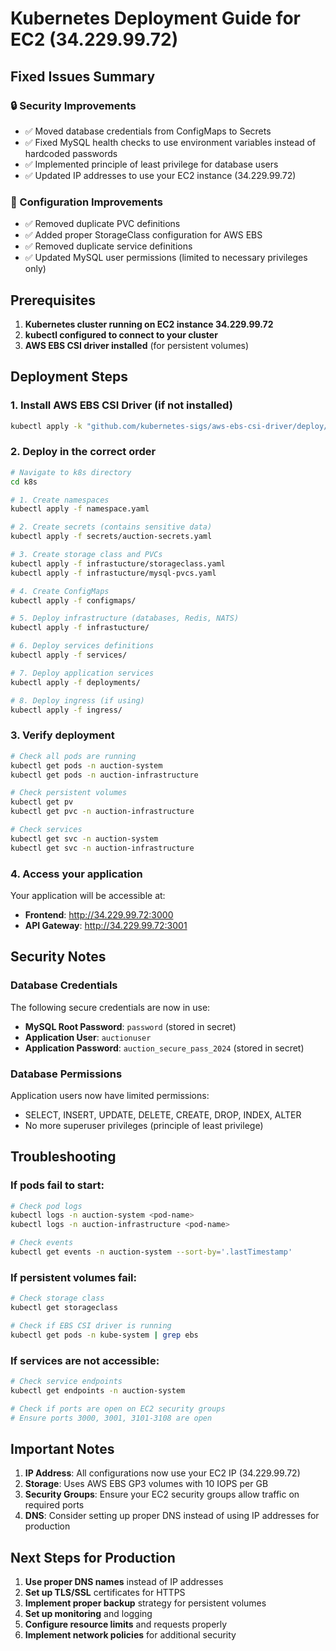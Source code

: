 # Kubernetes Deployment Guide for EC2 (34.229.99.72)

## Fixed Issues Summary

### 🔒 Security Improvements
- ✅ Moved database credentials from ConfigMaps to Secrets
- ✅ Fixed MySQL health checks to use environment variables instead of hardcoded passwords
- ✅ Implemented principle of least privilege for database users
- ✅ Updated IP addresses to use your EC2 instance (34.229.99.72)

### 🔧 Configuration Improvements
- ✅ Removed duplicate PVC definitions
- ✅ Added proper StorageClass configuration for AWS EBS
- ✅ Removed duplicate service definitions
- ✅ Updated MySQL user permissions (limited to necessary privileges only)

## Prerequisites

1. **Kubernetes cluster running on EC2 instance 34.229.99.72**
2. **kubectl configured to connect to your cluster**
3. **AWS EBS CSI driver installed** (for persistent volumes)

## Deployment Steps

### 1. Install AWS EBS CSI Driver (if not installed)
```bash
kubectl apply -k "github.com/kubernetes-sigs/aws-ebs-csi-driver/deploy/kubernetes/overlays/stable/?ref=release-1.19"
```

### 2. Deploy in the correct order

```bash
# Navigate to k8s directory
cd k8s

# 1. Create namespaces
kubectl apply -f namespace.yaml

# 2. Create secrets (contains sensitive data)
kubectl apply -f secrets/auction-secrets.yaml

# 3. Create storage class and PVCs
kubectl apply -f infrastucture/storageclass.yaml
kubectl apply -f infrastucture/mysql-pvcs.yaml

# 4. Create ConfigMaps
kubectl apply -f configmaps/

# 5. Deploy infrastructure (databases, Redis, NATS)
kubectl apply -f infrastucture/

# 6. Deploy services definitions
kubectl apply -f services/

# 7. Deploy application services
kubectl apply -f deployments/

# 8. Deploy ingress (if using)
kubectl apply -f ingress/
```

### 3. Verify deployment

```bash
# Check all pods are running
kubectl get pods -n auction-system
kubectl get pods -n auction-infrastructure

# Check persistent volumes
kubectl get pv
kubectl get pvc -n auction-infrastructure

# Check services
kubectl get svc -n auction-system
kubectl get svc -n auction-infrastructure
```

### 4. Access your application

Your application will be accessible at:
- **Frontend**: http://34.229.99.72:3000
- **API Gateway**: http://34.229.99.72:3001

## Security Notes

### Database Credentials
The following secure credentials are now in use:
- **MySQL Root Password**: `password` (stored in secret)
- **Application User**: `auctionuser`
- **Application Password**: `auction_secure_pass_2024` (stored in secret)

### Database Permissions
Application users now have limited permissions:
- SELECT, INSERT, UPDATE, DELETE, CREATE, DROP, INDEX, ALTER
- No more superuser privileges (principle of least privilege)

## Troubleshooting

### If pods fail to start:
```bash
# Check pod logs
kubectl logs -n auction-system <pod-name>
kubectl logs -n auction-infrastructure <pod-name>

# Check events
kubectl get events -n auction-system --sort-by='.lastTimestamp'
```

### If persistent volumes fail:
```bash
# Check storage class
kubectl get storageclass

# Check if EBS CSI driver is running
kubectl get pods -n kube-system | grep ebs
```

### If services are not accessible:
```bash
# Check service endpoints
kubectl get endpoints -n auction-system

# Check if ports are open on EC2 security groups
# Ensure ports 3000, 3001, 3101-3108 are open
```

## Important Notes

1. **IP Address**: All configurations now use your EC2 IP (34.229.99.72)
2. **Storage**: Uses AWS EBS GP3 volumes with 10 IOPS per GB
3. **Security Groups**: Ensure your EC2 security groups allow traffic on required ports
4. **DNS**: Consider setting up proper DNS instead of using IP addresses for production

## Next Steps for Production

1. **Use proper DNS names** instead of IP addresses
2. **Set up TLS/SSL** certificates for HTTPS
3. **Implement proper backup** strategy for persistent volumes
4. **Set up monitoring** and logging
5. **Configure resource limits** and requests properly
6. **Implement network policies** for additional security
